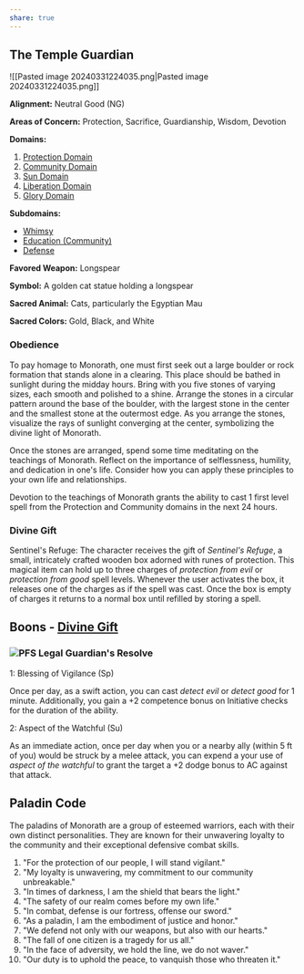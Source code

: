 ```yaml
---
share: true
---
```

## The Temple Guardian


![[Pasted image 20240331224035.png|Pasted image 20240331224035.png]]


**Alignment:** Neutral Good (NG)

**Areas of Concern:** Protection, Sacrifice, Guardianship, Wisdom, Devotion

**Domains:** 

1. [Protection Domain](https://www.d20pfsrd.com/classes/core-classes/cleric/domains/paizo-domains/protection-domain/)
2. [Community Domain](https://www.d20pfsrd.com/classes/core-classes/cleric/domains/paizo-domains/community-domain/)
3. [Sun Domain](https://www.d20pfsrd.com/classes/core-classes/cleric/domains/paizo-domains/sun-domain/)
4. [Liberation Domain](https://www.d20pfsrd.com/classes/core-classes/cleric/domains/paizo-domains/liberation-domain/)
5. [Glory Domain](https://www.d20pfsrd.com/classes/core-classes/cleric/domains/paizo-domains/glory-domain/)

**Subdomains:** 
- [Whimsy](https://www.d20pfsrd.com/classes/core-classes/cleric/domains/paizo-domains/chaos-domain/whimsy/)
- [Education (Community)](https://www.aonprd.com/DomainDisplay.aspx?ItemName=Community)
- [Defense](https://www.d20pfsrd.com/classes/core-classes/cleric/domains/paizo-domains/protection-domain/defense/)

**Favored Weapon:** Longspear

**Symbol:** A golden cat statue holding a longspear

**Sacred Animal:** Cats, particularly the Egyptian Mau

**Sacred Colors:** Gold, Black, and White

### Obedience

To pay homage to Monorath, one must first seek out a large boulder or rock formation that stands alone in a clearing. This place should be bathed in sunlight during the midday hours. Bring with you five stones of varying sizes, each smooth and polished to a shine. Arrange the stones in a circular pattern around the base of the boulder, with the largest stone in the center and the smallest stone at the outermost edge. As you arrange the stones, visualize the rays of sunlight converging at the center, symbolizing the divine light of Monorath.

Once the stones are arranged, spend some time meditating on the teachings of Monorath. Reflect on the importance of selflessness, humility, and dedication in one's life. Consider how you can apply these principles to your own life and relationships.

Devotion to the teachings of Monorath grants the ability to cast 1 first level spell from the Protection and Community domains in the next 24 hours.

### Divine Gift
Sentinel's Refuge: The character receives the gift of _Sentinel's Refuge_, a small, intricately crafted wooden box adorned with runes of protection. This magical item can hold up to three charges of _protection from evil_ or _protection from good_ spell levels. Whenever the user activates the box, it releases one of the charges as if the spell was cast. Once the box is empty of charges it returns to a normal box until refilled by storing a spell.

## Boons - [Divine Gift](https://www.aonprd.com/FeatDisplay.aspx?ItemName=Divine%20Gift)

### ![](https://www.aonprd.com/images/PathfinderSocietySymbol.gif "PFS Legal") Guardian's Resolve

1: Blessing of Vigilance (Sp)

Once per day, as a swift action, you can cast _detect evil_ or _detect good_ for 1 minute. Additionally, you gain a +2 competence bonus on Initiative checks for the duration of the ability.

2: Aspect of the Watchful (Su)

As an immediate action, once per day when you or a nearby ally (within 5 ft of you) would be struck by a melee attack, you can expend a your use of _aspect of the watchful_ to grant the target a +2 dodge bonus to AC against that attack. 

## Paladin Code

The paladins of Monorath are a group of esteemed warriors, each with their own distinct personalities. They are known for their unwavering loyalty to the community and their exceptional defensive combat skills. 

1. "For the protection of our people, I will stand vigilant."
2. "My loyalty is unwavering, my commitment to our community unbreakable."
3. "In times of darkness, I am the shield that bears the light."
4. "The safety of our realm comes before my own life."
5. "In combat, defense is our fortress, offense our sword."
6. "As a paladin, I am the embodiment of justice and honor."
7. "We defend not only with our weapons, but also with our hearts."
8. "The fall of one citizen is a tragedy for us all."
9. "In the face of adversity, we hold the line, we do not waver."
10. "Our duty is to uphold the peace, to vanquish those who threaten it."
